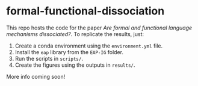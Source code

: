 # formal-functional-dissociation
This repo hosts the code for the paper *Are formal and functional language mechanisms dissociated?*. To replicate the results, just:
1. Create a conda environment using the `environment.yml` file.
2. Install the `eap` library from the `EAP-IG` folder.
3. Run the scripts in `scripts/`. 
4. Create the figures using the outputs in `results/`.

More info coming soon!